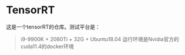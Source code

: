 # TensorRT

这是一个tensorRT的仓库。测试平台是：

> i9-9900K + 2080Ti + 32G + Ubuntu18.04
> 运行环境是Nvidia官方的cuda11.4的docker环境